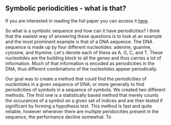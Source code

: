 ## Symbolic periodicities - what is that?

If you are interested in reading the full paper you can access it [here](https://github.com/JohanSward/Portfolio/tree/master/Symbolic_periodicities/AdalbjornssonSWJ15.pdf).

So what is a symbolic sequence and how can it have periodicities? I think that the easiest way of answering these questions is to look at an example and the most prominent example is that of a DNA sequence. The DNA sequence is made up by four different nucleotides: adenine, guanine, cytosine, and thymine. Let's denote each of these as A, G, C, and T. These nucleotides are the building block to all the genes and thus carries a lot of information. Much of that information is encoded as periodicities in the DNA, thus different combinations of the nucleotides appear periodically. 

Our goal was to create a method that could find the periodicities of nucleotides in a given sequence of DNA; or more generally to find periodicities of symbols in a sequence of symbols. We created two different methods. The first one is a statistically based method that merely counts the occurances of a symbol on a given set of indices and are then tested if significant by forming a hypothesis test. This method is fast and quite reliable, however whenever there are multiple peridoicities present in the sequence, the performance decline somewhat. To 
